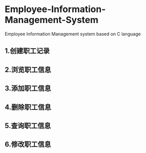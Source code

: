 # Employee-Information-Management-System

Employee Information Management system based on C language

## 1.创建职工记录

## 2.浏览职工信息

## 3.添加职工信息

## 4.删除职工信息

## 5.查询职工信息

## 6.修改职工信息

